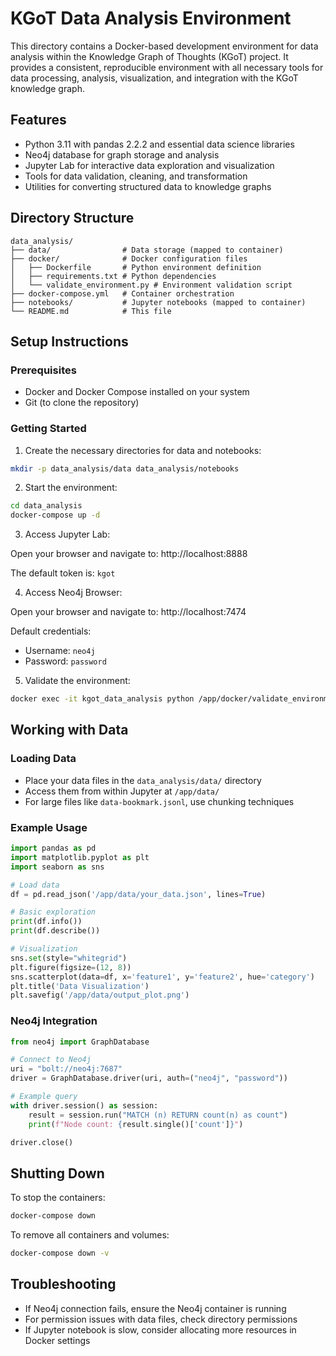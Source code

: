 # KGoT Data Analysis Environment

This directory contains a Docker-based development environment for data analysis within the Knowledge Graph of Thoughts (KGoT) project. It provides a consistent, reproducible environment with all necessary tools for data processing, analysis, visualization, and integration with the KGoT knowledge graph.

## Features

- Python 3.11 with pandas 2.2.2 and essential data science libraries
- Neo4j database for graph storage and analysis
- Jupyter Lab for interactive data exploration and visualization
- Tools for data validation, cleaning, and transformation
- Utilities for converting structured data to knowledge graphs

## Directory Structure

```
data_analysis/
├── data/                # Data storage (mapped to container)
├── docker/              # Docker configuration files
│   ├── Dockerfile       # Python environment definition
│   ├── requirements.txt # Python dependencies
│   └── validate_environment.py # Environment validation script
├── docker-compose.yml   # Container orchestration
├── notebooks/           # Jupyter notebooks (mapped to container)
└── README.md            # This file
```

## Setup Instructions

### Prerequisites

- Docker and Docker Compose installed on your system
- Git (to clone the repository)

### Getting Started

1. Create the necessary directories for data and notebooks:

```bash
mkdir -p data_analysis/data data_analysis/notebooks
```

2. Start the environment:

```bash
cd data_analysis
docker-compose up -d
```

3. Access Jupyter Lab:

Open your browser and navigate to: http://localhost:8888

The default token is: `kgot`

4. Access Neo4j Browser:

Open your browser and navigate to: http://localhost:7474

Default credentials:
- Username: `neo4j`
- Password: `password`

5. Validate the environment:

```bash
docker exec -it kgot_data_analysis python /app/docker/validate_environment.py
```

## Working with Data

### Loading Data

- Place your data files in the `data_analysis/data/` directory
- Access them from within Jupyter at `/app/data/`
- For large files like `data-bookmark.jsonl`, use chunking techniques

### Example Usage

```python
import pandas as pd
import matplotlib.pyplot as plt
import seaborn as sns

# Load data
df = pd.read_json('/app/data/your_data.json', lines=True)

# Basic exploration
print(df.info())
print(df.describe())

# Visualization
sns.set(style="whitegrid")
plt.figure(figsize=(12, 8))
sns.scatterplot(data=df, x='feature1', y='feature2', hue='category')
plt.title('Data Visualization')
plt.savefig('/app/data/output_plot.png')
```

### Neo4j Integration

```python
from neo4j import GraphDatabase

# Connect to Neo4j
uri = "bolt://neo4j:7687"
driver = GraphDatabase.driver(uri, auth=("neo4j", "password"))

# Example query
with driver.session() as session:
    result = session.run("MATCH (n) RETURN count(n) as count")
    print(f"Node count: {result.single()['count']}")

driver.close()
```

## Shutting Down

To stop the containers:

```bash
docker-compose down
```

To remove all containers and volumes:

```bash
docker-compose down -v
```

## Troubleshooting

- If Neo4j connection fails, ensure the Neo4j container is running
- For permission issues with data files, check directory permissions
- If Jupyter notebook is slow, consider allocating more resources in Docker settings 